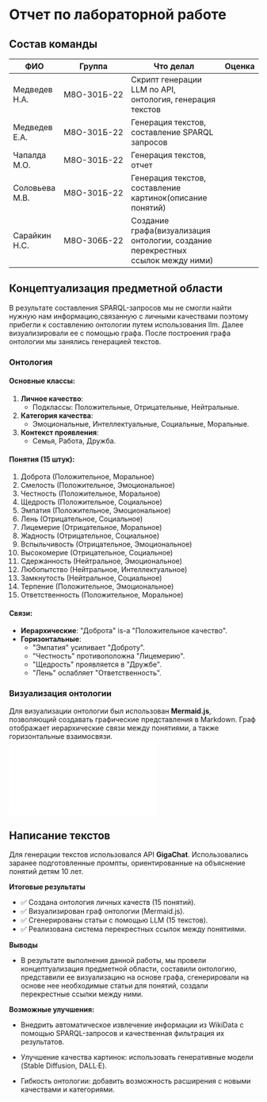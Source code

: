 # Отчет по лабораторной работе

## Состав команды

| ФИО            | Группа      | Что делал                | Оценка |
| -------------- | ----------- | ------------------------ | ------ |
| Медведев Н.А.  | М8О-301Б-22 | Скрипт генерации LLM по API, онтология, генерация текстов |        |
| Медведев Е.А.  | М8О-301Б-22 | Генерация текстов, составление SPARQL запросов                       |        |
| Чапалда М.О.   | М8О-301Б-22 | Генерация текстов, отчет                        |        |
| Соловьева М.В. | М8О-301Б-22 | Генерация текстов, составление картинок(описание понятий)         |        |
| Сарайкин Н.С.  | М8О-306Б-22 | Создание графа(визуализация онтологии, создание перекрестных ссылок между ними) |        |

## Концептуализация предметной области
В результате составления SPARQL-запросов мы не смогли найти нужную нам информацию,связанную с личными качествами поэтому прибегли к составлению онтологии путем использования llm.
Далее визуализировали ее с помощью графа. После построения графа онтологии мы занялись генерацией текстов.

### Онтология 

#### Основные классы:

1. **Личное качество**:
   - Подклассы: Положительные, Отрицательные, Нейтральные.
2. **Категория качества**:
   - Эмоциональные, Интеллектуальные, Социальные, Моральные.
3. **Контекст проявления**:
   - Семья, Работа, Дружба.

#### Понятия (15 штук):

1. Доброта (Положительное, Моральное)
2. Смелость (Положительное, Эмоциональное)
3. Честность (Положительное, Моральное)
4. Щедрость (Положительное, Социальное)
5. Эмпатия (Положительное, Эмоциональное)
6. Лень (Отрицательное, Социальное)
7. Лицемерие (Отрицательное, Моральное)
8. Жадность (Отрицательное, Социальное)
9. Вспыльчивость (Отрицательное, Эмоциональное)
10. Высокомерие (Отрицательное, Социальное)
11. Сдержанность (Нейтральное, Эмоциональное)
12. Любопытство (Нейтральное, Интеллектуальное)
13. Замкнутость (Нейтральное, Социальное)
14. Терпение (Положительное, Эмоциональное)
15. Ответственность (Положительное, Моральное)

#### Связи:

- **Иерархические**: "Доброта" is-a "Положительное качество".
- **Горизонтальные**:
  - "Эмпатия" усиливает "Доброту".
  - "Честность" противоположна "Лицемерию".
  - "Щедрость" проявляется в "Дружбе".
  - "Лень" ослабляет "Ответственность".

### Визуализация онтологии

Для визуализации онтологии был использован **Mermaid.js**, позволяющий создавать графические представления в Markdown. Граф отображает иерархические связи между понятиями, а также горизонтальные взаимосвязи. 
![Онтология](data/visual.mmd)

## Написание текстов

Для генерации текстов использовался API **GigaChat**. Использовались заранее подготовленные промпты, ориентированные на объяснение понятий детям 10 лет.


**Итоговые результаты**
- ✅ Создана онтология личных качеств (15 понятий).
- ✅ Визуализирован граф онтологии (Mermaid.js).
- ✅ Сгенерированы статьи с помощью LLM (15 текстов).
- ✅ Реализована система перекрестных ссылок между понятиями.

**Выводы**
- В результате выполнения данной работы, мы провели концептуализация предметной области, составили онтологию, представили ее визуализацию на основе графа, сгенерировали на основе нее необходимые статьи для понятий, создали перекрестные ссылки между ними. 

**Возможные улучшения:**
- Внедрить автоматическое извлечение информации из WikiData с помощью SPARQL-запросов и качественная фильтрация их результатов.

- Улучшение качества картинок: использовать генеративные модели (Stable Diffusion, DALL·E).

- Гибкость онтологии: добавить возможность расширения с новыми качествами и категориями.

